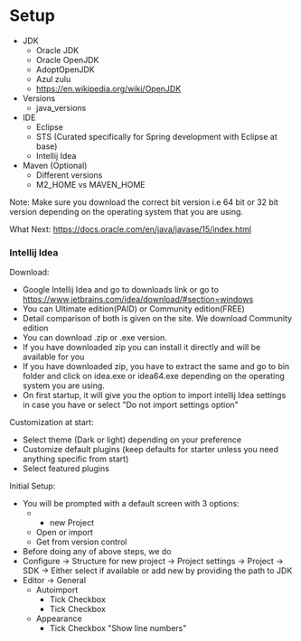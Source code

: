 # Setup

 - JDK
   - Oracle JDK
   - Oracle OpenJDK
   - AdoptOpenJDK
   - Azul zulu
   - https://en.wikipedia.org/wiki/OpenJDK
 - Versions
   - java_versions
 - IDE
   - Eclipse
   - STS (Curated specifically for Spring development with Eclipse at base)
   - Intellij Idea
 - Maven (Optional)
   - Different versions
   - M2_HOME vs MAVEN_HOME

Note: Make sure you download the correct bit version i.e 64 bit or 32 bit version depending on the operating system that you are using.

What Next: https://docs.oracle.com/en/java/javase/15/index.html

### Intellij Idea

Download:
 - Google Intellij Idea and go to downloads link or go to https://www.jetbrains.com/idea/download/#section=windows
 - You can Ultimate edition(PAID) or Community edition(FREE)
 - Detail comparison of both is given on the site. We download Community edition 
 - You can download .zip or .exe version. 
 - If you have downloaded zip you can install it directly and will be available for you
 - If you have downloaded zip, you have to extract the same and go to bin folder and click on idea.exe or idea64.exe depending on the operating system you are using.
 - On first startup, it will give you the option to import intellij Idea settings in case you have or select "Do not import settings option"

Customization at start:
 - Select theme (Dark or light) depending on your preference
 - Customize default plugins (keep defaults for starter unless you need anything specific from start)
 - Select featured plugins

Initial Setup:
 - You will be prompted with a default screen with 3 options:
    - + new Project
    - Open or import
    - Get from version control
 - Before doing any of above steps, we do 
 - Configure -> Structure for new project -> Project settings -> Project -> SDK -> Either select if available or add new by providing the path to JDK
 - Editor -> General 
   - Autoimport
     - Tick Checkbox
     - Tick Checkbox
   - Appearance
     - Tick Checkbox "Show line numbers"